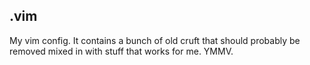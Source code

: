 ## .vim

My vim config. 
It contains a bunch of old cruft that should probably be removed
mixed in with stuff that works for me. YMMV.
